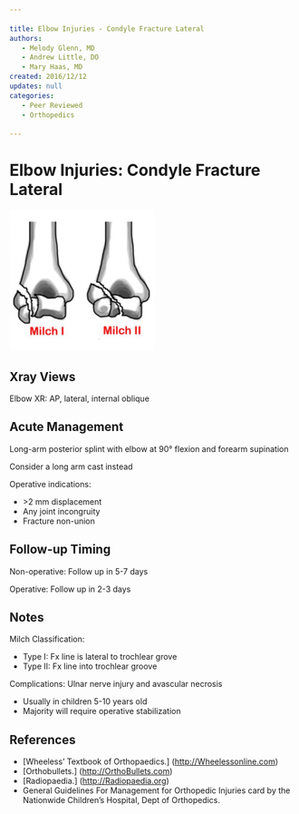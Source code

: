 ```yaml
---

title: Elbow Injuries - Condyle Fracture Lateral
authors:
   - Melody Glenn, MD
   - Andrew Little, DO
   - Mary Haas, MD
created: 2016/12/12
updates: null
categories:
   - Peer Reviewed
   - Orthopedics

---
```


# Elbow Injuries: Condyle Fracture Lateral

![](image-1.png)

## Xray Views

Elbow XR: AP, lateral, internal oblique

## Acute Management

Long-arm posterior splint with elbow at 90° flexion and forearm supination

Consider a long arm cast instead

Operative indications:
- &gt;2 mm displacement
- Any joint incongruity
- Fracture non-union

## Follow-up Timing

Non-operative: Follow up in 5-7 days

Operative: Follow up in 2-3 days

## Notes

Milch Classification:
- Type I: Fx line is lateral to trochlear grove
- Type II: Fx line into trochlear groove

Complications: Ulnar nerve injury and avascular necrosis
- Usually in children 5-10 years old
- Majority will require operative stabilization

## References

- [Wheeless’ Textbook of Orthopaedics.] (http://Wheelessonline.com)
- [Orthobullets.] (http://OrthoBullets.com)
- [Radiopaedia.] (http://Radiopaedia.org)
- General Guidelines For Management for Orthopedic Injuries card by the Nationwide Children’s Hospital, Dept of Orthopedics.
